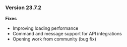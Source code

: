 ### Version 23.7.2
**Fixes**

- Improving loading performance
- Command and message support for API integrations
- Opening work from community (bug fix)
